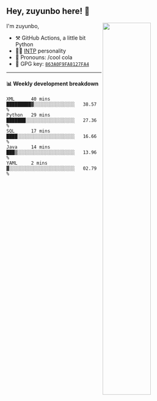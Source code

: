 

## Hey, zuyunbo here! :wave: 
[<img align="right" width="50%" src="https://github-readme-stats.vercel.app/api?username=zuyunbo&theme=dark&show_icons=true">](https://metrics.lecoq.io/ouuan?template=classic)

I'm zuyunbo,

-   :hammer_and_pick: GitHub Actions, a little bit Python
-   :man_scientist: [INTP](https://www.16personalities.com/intp-personality) personality
-   :man: Pronouns: /cool cola
-   :key: GPG key: [`863A0F9FA8127FA4`](https://github.com/zuyunbo.gpg)

---



#### :bar_chart: Weekly development breakdown

<!--START_SECTION:waka-->
```text
XML      40 mins         █████████▓░░░░░░░░░░░░░░░   38.57 % 
Python   29 mins         ███████░░░░░░░░░░░░░░░░░░   27.36 % 
SQL      17 mins         ████░░░░░░░░░░░░░░░░░░░░░   16.66 % 
Java     14 mins         ███▒░░░░░░░░░░░░░░░░░░░░░   13.96 % 
YAML     2 mins          ▓░░░░░░░░░░░░░░░░░░░░░░░░   02.79 % 
```
<!--END_SECTION:waka-->


